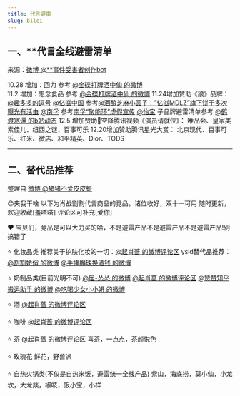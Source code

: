 ```yaml
---
title: 代言避雷
slug: bilei
---
```


## 一、**代言全线避雷清单

来源：[微博 @**事件受害者创作bot](https://m.weibo.cn/status/4559615717021182)

10.28 增加：回力  参考 [@金碟打牌酒中仙 的微博](https://m.weibo.cn/status/4565127972783179)  
11.2 增加：思念食品  参考 [@金碟打牌酒中仙 的微博](https://m.weibo.cn/status/4566932932791812)
11.24增加赞助《狼》品牌：
[@趣多多的逗号](https://weibo.com/u/3273854232) [@亿滋中国](https://weibo.com/mdlzchina) 参考[@酒酿芝麻小圆子：”亿滋MDLZ”旗下饼干多次曝光有活虫](https://m.weibo.cn/status/4575141914478514?)
[@南孚](https://weibo.com/nanfuyouliliang) 参考[南孚“聚能环”虚假宣传](https://m.weibo.cn/status/4575630518391930?)
[@怡宝](https://weibo.com/u/3284695437) 子品牌避雷清单参考 [@鹤渡寒谭 的b站动态](https://t.bilibili.com/461531589287633191)
12.5 增加赞助🥔空降腾讯视频《演员请就位》：
唯品会、皇家美素佳儿、纽西之谜、百事可乐
12.20增加赞助腾讯星光大赏：
北京现代、百事可乐、红米、微店、和平精英、Dior、TODS


***

## 二、替代品推荐

整理自 [微博 @猪猪不爱皮皮虾](https://m.weibo.cn/7415302407/4559722441869410)

😊夹我干啥
以下为肖战割割代言商品的竞品，诸位收好，双十一可用
随时更新，欢迎收藏[羞嗒嗒]
评论区可补充[爱你]  

❤️ 宝贝们，竞品是可以大力买的哈，不是避雷产品不是避雷产品不是避雷产品!别搞错了

⭐ 化妆品类
推荐关于护肤化妆的一切：[@起肖蔷 的微博评论区](http://t.cn/A62UosGX)
ysld替代品推荐：
[@割割娇俏 的微博](http://t.cn/A64XBz5V)
[@手捧槲珠换酒钱 的微博](http://t.cn/A6bLu605)

⭐ 奶制品类(目前光明不可)
[@居-怂怂 的微博](http://t.cn/A6U44Z54)
[@起肖蔷 的微博评论区](http://t.cn/A6UbIeZK)
[@赞赞知乎搬运助手 的微博](http://t.cn/A6b9yJUO)
[@吃喝少女小小妍 的微博](https://m.weibo.cn/status/4571295079729067)

⭐ 酒
[@起肖蔷 的微博评论区](http://t.cn/A644u2WF)

⭐ 咖啡
[@起肖蔷 的微博评论区](http://t.cn/A644uUf1)

⭐ 茶
[@起肖蔷 的微博评论区](http://t.cn/A644gtQ0)
喜茶，一点点，茶颜悦色

⭐ 玫瑰花
鲜花，野兽派

⭐ 自热火锅类(不仅是自热米饭，避雷统一全线产品)
紫山，海底捞，莫小仙，小龙坎，大龙燚，椒吱，饭小宝，小样
